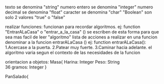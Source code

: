 texto se denomina "string"
numero entero se denomina "integer"
numero decimal se denomina "float"
caracter se denomina "char"
"Boolean" son solo 2 valores "true" o "false"

realizar funciones:
funcionan para recordar algoritmos.
ej: function "EntrarALaCasa" o "entrar_a_la_casa" ()
se escriben de esta forma para que sea mas facil de leer
"algoritmo" lista de acciones a realizar en una funcion
denominar a la funcion
entrarALaCasa ()
ej:
function entrarALaCasa():
	1.Acercase a la puerta.
	2.Patear muy fuerte.
	3.Caminar hacia adelante.
el algoritmo varia segun el contexto de las necesidades de la funcion

orientacion a objetos:
Masa{
	Harina: Integer
	Peso: String	
	36 gramos: Integer
}

PanSalado{

